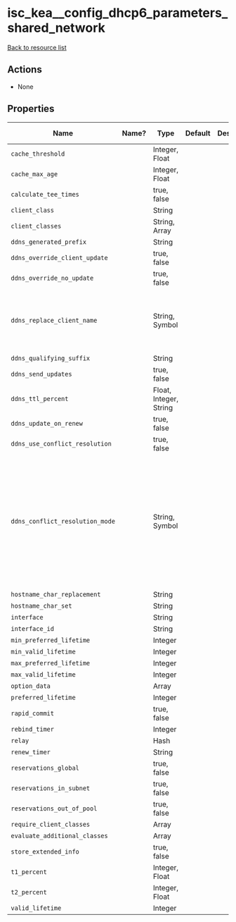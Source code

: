 # isc_kea__config_dhcp6_parameters_shared_network

[Back to resource list](../README.md#resources)

## Actions

- None

## Properties

| Name                            | Name? | Type                   | Default | Description | Allowed Values                                                                         |
| ------------------------------- | ----- | ---------------------- | ------- | ----------- | -------------------------------------------------------------------------------------- |
| `cache_threshold`               |       | Integer, Float         |         |             |                                                                                        |
| `cache_max_age`                 |       | Integer, Float         |         |             |                                                                                        |
| `calculate_tee_times`           |       | true, false            |         |             |                                                                                        |
| `client_class`                  |       | String                 |         |             |                                                                                        |
| `client_classes`                |       | String, Array          |         |             |                                                                                        |
| `ddns_generated_prefix`         |       | String                 |         |             |                                                                                        |
| `ddns_override_client_update`   |       | true, false            |         |             |                                                                                        |
| `ddns_override_no_update`       |       | true, false            |         |             |                                                                                        |
| `ddns_replace_client_name`      |       | String, Symbol         |         |             | never, always, when-present, when-not-present                                          |
| `ddns_qualifying_suffix`        |       | String                 |         |             |                                                                                        |
| `ddns_send_updates`             |       | true, false            |         |             |                                                                                        |
| `ddns_ttl_percent`              |       | Float, Integer, String |         |             |                                                                                        |
| `ddns_update_on_renew`          |       | true, false            |         |             |                                                                                        |
| `ddns_use_conflict_resolution`  |       | true, false            |         |             |                                                                                        |
| `ddns_conflict_resolution_mode` |       | String, Symbol         |         |             | check-with-dhcid, no-check-with-dhcid, check-exists-with-dhcid, no-check-without-dhcid |
| `hostname_char_replacement`     |       | String                 |         |             |                                                                                        |
| `hostname_char_set`             |       | String                 |         |             |                                                                                        |
| `interface`                     |       | String                 |         |             |                                                                                        |
| `interface_id`                  |       | String                 |         |             |                                                                                        |
| `min_preferred_lifetime`        |       | Integer                |         |             |                                                                                        |
| `min_valid_lifetime`            |       | Integer                |         |             |                                                                                        |
| `max_preferred_lifetime`        |       | Integer                |         |             |                                                                                        |
| `max_valid_lifetime`            |       | Integer                |         |             |                                                                                        |
| `option_data`                   |       | Array                  |         |             |                                                                                        |
| `preferred_lifetime`            |       | Integer                |         |             |                                                                                        |
| `rapid_commit`                  |       | true, false            |         |             |                                                                                        |
| `rebind_timer`                  |       | Integer                |         |             |                                                                                        |
| `relay`                         |       | Hash                   |         |             |                                                                                        |
| `renew_timer`                   |       | String                 |         |             |                                                                                        |
| `reservations_global`           |       | true, false            |         |             |                                                                                        |
| `reservations_in_subnet`        |       | true, false            |         |             |                                                                                        |
| `reservations_out_of_pool`      |       | true, false            |         |             |                                                                                        |
| `require_client_classes`        |       | Array                  |         |             |                                                                                        |
| `evaluate_additional_classes`   |       | Array                  |         |             |                                                                                        |
| `store_extended_info`           |       | true, false            |         |             |                                                                                        |
| `t1_percent`                    |       | Integer, Float         |         |             |                                                                                        |
| `t2_percent`                    |       | Integer, Float         |         |             |                                                                                        |
| `valid_lifetime`                |       | Integer                |         |             |                                                                                        |
